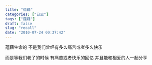 ```yaml
---
title: "蕴藉"
categories: ["日志"]
tags: ["蕴藉"]
draft: false
slug: "recall"
date: "2010-07-24 00:37:42"
---
```


蕴藉生命的
不是我们曾经有多么痛苦或者多么快乐

而是等我们老了的时候
有痛苦或者快乐的回忆
并且能和相爱的人一起分享


